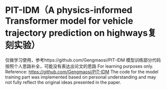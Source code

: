 # PIT-IDM（A physics-informed Transformer model for vehicle trajectory prediction on highways复刻实验）
仅做学习使用，参考https://github.com/Gengmaosi/PIT-IDM
模型训练部分代码按照个人思路补全，可能没有表达出论文的思路
For learning purposes only. Reference: https://github.com/Gengmaosi/PIT-IDM
The code for the model training part was implemented based on personal understanding and may not fully reflect the original ideas presented in the paper.
